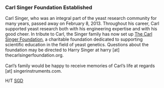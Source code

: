 ### Carl Singer Foundation Established

Carl Singer, who was an integral part of the yeast research community
for many years, passed away on February 8, 2013. Throughout his career,
Carl supported yeast research both with his engineering expertise and
with his good cheer. In tribute to Carl, the Singer family has now set
up [The Carl Singer
Foundation](http://www.thecarlsingerfoundation.org/), a charitable
foundation dedicated to supporting scientific education in the field of
yeast genetics. Questions about the foundation may be directed to Harry
Singer at harry \[at\] thecarlsingerfoundation.org.\
\
Carl’s family would be happy to receive memories of Carl’s life at
regards \[at\] singerinstruments.com.

H/T [SGD](http://www.yeastgenome.org/carl-singer-foundation-established)
